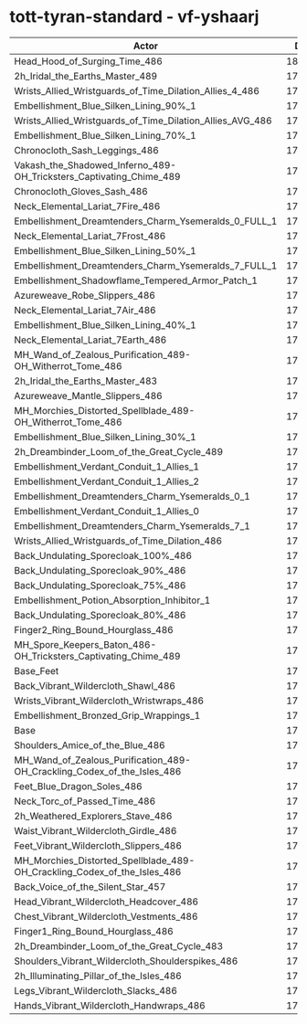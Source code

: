# tott-tyran-standard - vf-yshaarj
| Actor | DPS | Increase |
|---|:---:|:---:|
|Head_Hood_of_Surging_Time_486|180943|2.60%|
|2h_Iridal_the_Earths_Master_489|179777|1.94%|
|Wrists_Allied_Wristguards_of_Time_Dilation_Allies_4_486|179325|1.69%|
|Embellishment_Blue_Silken_Lining_90%_1|179218|1.62%|
|Wrists_Allied_Wristguards_of_Time_Dilation_Allies_AVG_486|178753|1.36%|
|Embellishment_Blue_Silken_Lining_70%_1|178594|1.27%|
|Chronocloth_Sash_Leggings_486|178499|1.22%|
|Vakash_the_Shadowed_Inferno_489-OH_Tricksters_Captivating_Chime_489|178326|1.12%|
|Chronocloth_Gloves_Sash_486|178305|1.11%|
|Neck_Elemental_Lariat_7Fire_486|178251|1.08%|
|Embellishment_Dreamtenders_Charm_Ysemeralds_0_FULL_1|178168|1.03%|
|Neck_Elemental_Lariat_7Frost_486|178139|1.01%|
|Embellishment_Blue_Silken_Lining_50%_1|177955|0.91%|
|Embellishment_Dreamtenders_Charm_Ysemeralds_7_FULL_1|177934|0.90%|
|Embellishment_Shadowflame_Tempered_Armor_Patch_1|177920|0.89%|
|Azureweave_Robe_Slippers_486|177703|0.77%|
|Neck_Elemental_Lariat_7Air_486|177680|0.75%|
|Embellishment_Blue_Silken_Lining_40%_1|177671|0.75%|
|Neck_Elemental_Lariat_7Earth_486|177628|0.72%|
|MH_Wand_of_Zealous_Purification_489-OH_Witherrot_Tome_486|177522|0.66%|
|2h_Iridal_the_Earths_Master_483|177492|0.65%|
|Azureweave_Mantle_Slippers_486|177436|0.61%|
|MH_Morchies_Distorted_Spellblade_489-OH_Witherrot_Tome_486|177415|0.60%|
|Embellishment_Blue_Silken_Lining_30%_1|177347|0.56%|
|2h_Dreambinder_Loom_of_the_Great_Cycle_489|177341|0.56%|
|Embellishment_Verdant_Conduit_1_Allies_1|177309|0.54%|
|Embellishment_Verdant_Conduit_1_Allies_2|177274|0.52%|
|Embellishment_Dreamtenders_Charm_Ysemeralds_0_1|177244|0.51%|
|Embellishment_Verdant_Conduit_1_Allies_0|177241|0.50%|
|Embellishment_Dreamtenders_Charm_Ysemeralds_7_1|177194|0.48%|
|Wrists_Allied_Wristguards_of_Time_Dilation_486|177184|0.47%|
|Back_Undulating_Sporecloak_100%_486|177075|0.41%|
|Back_Undulating_Sporecloak_90%_486|176972|0.35%|
|Back_Undulating_Sporecloak_75%_486|176882|0.30%|
|Embellishment_Potion_Absorption_Inhibitor_1|176841|0.28%|
|Back_Undulating_Sporecloak_80%_486|176816|0.26%|
|Finger2_Ring_Bound_Hourglass_486|176656|0.17%|
|MH_Spore_Keepers_Baton_486-OH_Tricksters_Captivating_Chime_489|176614|0.15%|
|Base_Feet|176570|0.12%|
|Back_Vibrant_Wildercloth_Shawl_486|176455|0.06%|
|Wrists_Vibrant_Wildercloth_Wristwraps_486|176409|0.03%|
|Embellishment_Bronzed_Grip_Wrappings_1|176402|0.03%|
|Base|176353|0.00%|
|Shoulders_Amice_of_the_Blue_486|176344|-0.01%|
|MH_Wand_of_Zealous_Purification_489-OH_Crackling_Codex_of_the_Isles_486|176296|-0.03%|
|Feet_Blue_Dragon_Soles_486|176228|-0.07%|
|Neck_Torc_of_Passed_Time_486|176219|-0.08%|
|2h_Weathered_Explorers_Stave_486|176168|-0.10%|
|Waist_Vibrant_Wildercloth_Girdle_486|176153|-0.11%|
|Feet_Vibrant_Wildercloth_Slippers_486|176110|-0.14%|
|MH_Morchies_Distorted_Spellblade_489-OH_Crackling_Codex_of_the_Isles_486|176063|-0.16%|
|Back_Voice_of_the_Silent_Star_457|175946|-0.23%|
|Head_Vibrant_Wildercloth_Headcover_486|175903|-0.26%|
|Chest_Vibrant_Wildercloth_Vestments_486|175798|-0.31%|
|Finger1_Ring_Bound_Hourglass_486|175567|-0.45%|
|2h_Dreambinder_Loom_of_the_Great_Cycle_483|175537|-0.46%|
|Shoulders_Vibrant_Wildercloth_Shoulderspikes_486|175475|-0.50%|
|2h_Illuminating_Pillar_of_the_Isles_486|175473|-0.50%|
|Legs_Vibrant_Wildercloth_Slacks_486|175318|-0.59%|
|Hands_Vibrant_Wildercloth_Handwraps_486|175057|-0.73%|

